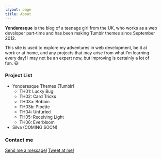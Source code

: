 ```yaml
---
layout: page
title: About
---
```


**Yonderesque** is the blog of a teenage girl from the UK, who works as a web developer part-time and has been making Tumblr themes since September 2012.

This site is used to explore my adventures in web development, be it at work or at home, and any projects that may arise from what I'm learning every day! I may not be an expert now, but improving is certainly a lot of fun. :smiley:

### Project List

* Yonderesque Themes (Tumblr)
  * TH01: Lucky Bug
  * TH02: Card Tricks
  * TH03a: Bobbin
  * TH03b: Pipette
  * TH04: Unfurled
  * TH05: Receiving Light
  * TH06: Everbloom
* Silva (COMING SOON)

### Contact me

[Send me a message!](http://yonderesque.tumblr.com/ask)
[Tweet at me!](http://twitter.com/yonderesque)

